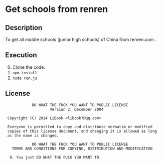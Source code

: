 # Get schools from renren

## Description

To get all middle schools (junior high schools) of China from renren.com .

## Execution

0. Clone the code.
1. ```npm install```
2. ```node run.js```

## License

```
            DO WHAT THE FUCK YOU WANT TO PUBLIC LICENSE
                    Version 2, December 2004

 Copyright (C) 2014 LiBook <libook7@qq.com>

 Everyone is permitted to copy and distribute verbatim or modified
 copies of this license document, and changing it is allowed as long
 as the name is changed.

            DO WHAT THE FUCK YOU WANT TO PUBLIC LICENSE
   TERMS AND CONDITIONS FOR COPYING, DISTRIBUTION AND MODIFICATION

  0. You just DO WHAT THE FUCK YOU WANT TO.
```
